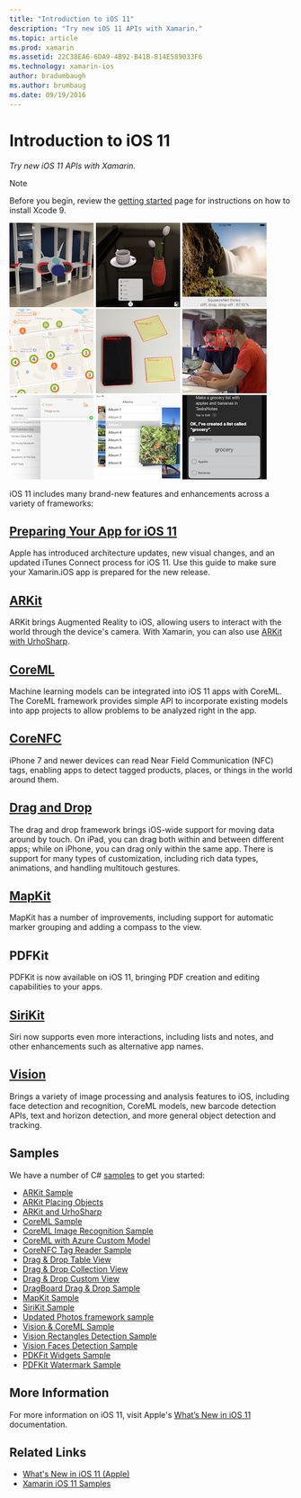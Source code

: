```yaml
---
title: "Introduction to iOS 11"
description: "Try new iOS 11 APIs with Xamarin."
ms.topic: article
ms.prod: xamarin
ms.assetid: 22C38EA6-6DA9-4B92-B41B-814E589033F6
ms.technology: xamarin-ios
author: bradumbaugh
ms.author: brumbaug
ms.date: 09/19/2016
---
```


# Introduction to iOS 11

_Try new iOS 11 APIs with Xamarin._

> [!NOTE]
> Before you begin, review the [getting started](get-started.md) page for instructions on how to install Xcode 9.

![ARKit Example](images/arkit.png) ![AR Placing Objects](images/arkit2.png) ![CoreML Example](images/coreml.png) ![MapKit Example](images/mapkit.png) ![Vision Rectangles Example](images/vision1.png) ![Vision Faces Example](images/vision2.png) ![Drag and Drop Example](images/drag-drop.png) ![Drag and Drop Example](images/drag-drop2.png) ![SiriKit Example](images/sirikit.png)

iOS 11 includes many brand-new features and enhancements across a variety of frameworks:

## [Preparing Your App for iOS 11](updating-your-app/index.md)

Apple has introduced architecture updates, new visual changes, and an updated iTunes Connect process for iOS 11. Use this guide to make sure your Xamarin.iOS app is prepared for the new release.

## [ARKit](arkit/index.md)

ARKit brings Augmented Reality to iOS, allowing users to interact with the world through the device's camera.
With Xamarin, you can also use [ARKit with UrhoSharp](arkit/urhosharp.md).

## [CoreML](coreml.md)

Machine learning models can be integrated into iOS 11 apps with CoreML. The CoreML framework provides simple API to incorporate existing models into app projects to allow problems to be analyzed right in the app.

## [CoreNFC](corenfc.md)

iPhone 7 and newer devices can read Near Field Communication (NFC) tags,
enabling apps to detect tagged products, places, or things in the
world around them.

## [Drag and Drop](drag-and-drop.md)

The drag and drop framework brings iOS-wide support for moving data around by touch. On iPad, you can drag both within and between different apps; while on iPhone, you can drag only within the same app. There is support for many types of customization, including rich data types, animations, and handling multitouch gestures.

## [MapKit](mapkit.md)

MapKit has a number of improvements, including support for automatic marker grouping
and adding a compass to the view.

## PDFKit

PDFKit is now available on iOS 11, bringing PDF creation and editing capabilities to your apps.

## [SiriKit](sirikit.md)

Siri now supports even more interactions, including lists and notes, and other enhancements such as alternative app names.

## [Vision](vision.md)

Brings a variety of image processing and analysis features to iOS, including face detection and recognition, CoreML models, new barcode detection APIs, text and horizon detection, and more general object detection and tracking.

## Samples

We have a number of C# [samples](https://developer.xamarin.com/samples/ios/iOS11/) to get you started:

* [ARKit Sample](https://developer.xamarin.com/samples/monotouch/ios11/ARKitSample/)
* [ARKit Placing Objects](https://developer.xamarin.com/samples/monotouch/ios11/ARKitPlacingObjects/)
* [ARKit and UrhoSharp](arkit/urhosharp.md)
* [CoreML Sample](https://developer.xamarin.com/samples/monotouch/ios11/CoreML)
* [CoreML Image Recognition Sample](https://developer.xamarin.com/samples/monotouch/ios11/CoreMLImageRecognition)
* [CoreML with Azure Custom Model](https://developer.xamarin.com/samples/monotouch/ios11/CoreMLAzureModel)
* [CoreNFC Tag Reader Sample](https://developer.xamarin.com/samples/monotouch/ios11/NFCTagReader/)
* [Drag & Drop Table View](https://developer.xamarin.com/samples/monotouch/ios11/DragAndDropTableView)
* [Drag & Drop Collection View](https://developer.xamarin.com/samples/monotouch/ios11/DragAndDropCollectionView)
* [Drag & Drop Custom View](https://developer.xamarin.com/samples/monotouch/ios11/DragAndDropCustomView)
* [DragBoard Drag & Drop Sample](https://developer.xamarin.com/samples/monotouch/ios11/DragAndDropDragBoard)
* [MapKit Sample](https://developer.xamarin.com/samples/monotouch/ios11/MapKitSample)
* [SiriKit Sample](https://developer.xamarin.com/samples/monotouch/ios11/SiriKitSample/)
* [Updated Photos framework sample](https://developer.xamarin.com/samples/monotouch/ios11/SamplePhotoApp/)
* [Vision & CoreML Sample](https://developer.xamarin.com/samples/monotouch/ios11/CoreMLVision)
* [Vision Rectangles Detection Sample](https://developer.xamarin.com/samples/monotouch/ios11/VisionRects)
* [Vision Faces Detection Sample](https://developer.xamarin.com/samples/monotouch/ios11/VisionFaces)
* [PDKFit Widgets Sample](https://developer.xamarin.com/samples/monotouch/ios11/PDFAnnotationWidgetsAdvanced)
* [PDFKit Watermark Sample](https://developer.xamarin.com/samples/monotouch/ios11/PDFDocumentWatermark)

## More Information

For more information on iOS 11, visit Apple's [What’s New in iOS 11](https://developer.apple.com/ios/) documentation.


## Related Links

- [What's New in iOS 11 (Apple)](https://developer.apple.com/ios/)
- [Xamarin iOS 11 Samples](https://developer.xamarin.com/samples/ios/iOS11/)
